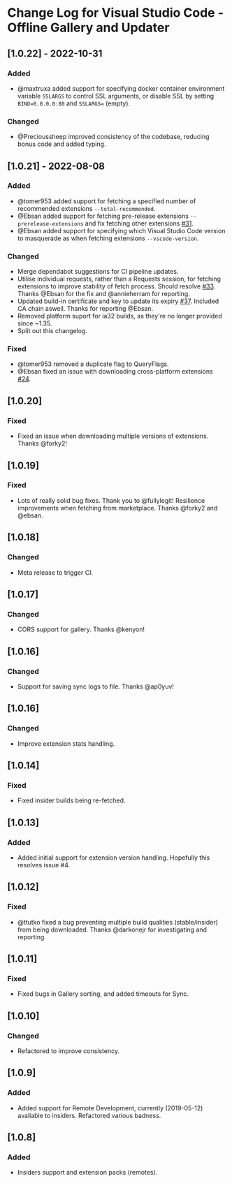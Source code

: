 
# Change Log for Visual Studio Code - Offline Gallery and Updater

## [1.0.22] - 2022-10-31

### Added
 - @maxtruxa added support for specifying docker container environment variable `SSLARGS` to control SSL arguments, or disable SSL by setting `BIND=0.0.0.0:80` and `SSLARGS=` (empty).

### Changed
 - @Precioussheep improved consistency of the codebase, reducing bonus code and added typing.


## [1.0.21] - 2022-08-08

### Added
 - @tomer953 added support for fetching a specified number of recommended extensions `--total-recommended`.
 - @Ebsan added support for fetching pre-release extensions `--prerelease-extensions` and fix fetching other extensions [#31](https://github.com/LOLINTERNETZ/vscodeoffline/issues/31). 
 - @Ebsan added support for specifying which Visual Studio Code version to masquerade as when fetching extensions `--vscode-version`.

### Changed
 - Merge dependabot suggestions for CI pipeline updates.
 - Utilise individual requests, rather than a Requests session, for fetching extensions to improve stability of fetch process. Should resolve [#33](https://github.com/LOLINTERNETZ/vscodeoffline/issues/33). Thanks @Ebsan for the fix and @annieherram for reporting. 
 - Updated build-in certificate and key to update its expiry [#37](https://github.com/LOLINTERNETZ/vscodeoffline/issues/37). Included CA chain aswell. Thanks for reporting @Ebsan.
 - Removed platform suport for ia32 builds, as they're no longer provided since ~1.35.
 - Split out this changelog.

### Fixed
 - @tomer953 removed a duplicate flag to QueryFlags.
 - @Ebsan fixed an issue with downloading cross-platform extensions [#24](https://github.com/LOLINTERNETZ/vscodeoffline/issues/24).


## [1.0.20]
### Fixed
 - Fixed an issue when downloading multiple versions of extensions. Thanks @forky2!
 
## [1.0.19]

### Fixed
 - Lots of really solid bug fixes. Thank you to @fullylegit! Resilience improvements when fetching from marketplace. Thanks @forky2 and @ebsan.


## [1.0.18]
   
### Changed
 - Meta release to trigger CI. 


## [1.0.17]
   
### Changed
 - CORS support for gallery. Thanks @kenyon!
  
## [1.0.16]

### Changed
 - Support for saving sync logs to file. Thanks @ap0yuv!


## [1.0.16]

### Changed
 - Improve extension stats handling.

  
## [1.0.14]

### Fixed
 - Fixed insider builds being re-fetched. 

  
## [1.0.13]
 
### Added
 - Added initial support for extension version handling. Hopefully this resolves issue #4.


## [1.0.12]
 
### Fixed 
 - @ttutko fixed a bug preventing multiple build qualities (stable/insider) from being downloaded. Thanks @darkonejr for investigating and reporting.

  
## [1.0.11]

### Fixed
 - Fixed bugs in Gallery sorting, and added timeouts for Sync.
 
  
## [1.0.10]

### Changed
 - Refactored to improve consistency.


## [1.0.9]
 
### Added
 - Added support for Remote Development, currently (2019-05-12) available to insiders. Refactored various badness.


## [1.0.8]
 
### Added
 - Insiders support and extension packs (remotes).
